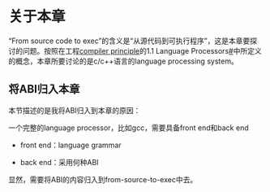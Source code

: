 # 关于本章

“From source code to exec”的含义是“从源代码到可执行程序”，这是本章要探讨的问题。按照在工程[compiler principle](https://dengking.github.io/compiler-principle)的1.1 Language Processors[#](https://dengking.github.io/compiler-principle/Chapter-1-Introduction/1.1-Language-Processors/#11-language-processors)中所定义的概念，本章所要讨论的是c/c++语言的language processing system。



## 将ABI归入本章

本节描述的是我将ABI归入到本章的原因：

一个完整的language processor，比如gcc，需要具备front end和back end

- front end：language grammar

- back end：采用何种ABI

显然，需要将ABI的内容归入到from-source-to-exec中去。